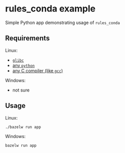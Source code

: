 # rules_conda example

Simple Python app demonstrating usage of `rules_conda`

## Requirements

Linux:

- [`glibc`](https://stackoverflow.com/a/47191900/12861599)
- [any `python`](https://github.com/bazelbuild/bazel/issues/544#issuecomment-495307020)
- [any C compiler (like `gcc`)](https://github.com/bazelbuild/bazel/issues/8751)

Windows:

- not sure

## Usage

Linux:

```sh
./bazelw run app
```

Windows:

```cmd
bazelw run app
```
